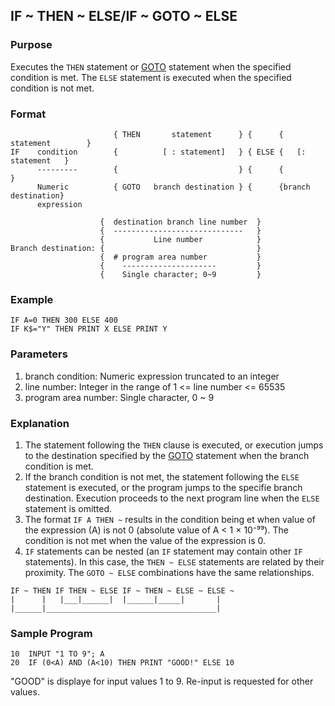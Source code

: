 ## IF ~ THEN ~ ELSE/IF ~ GOTO ~ ELSE

### Purpose 
Executes the `THEN` statement or [GOTO](GOTO.md) statement when the specified
condition is met. The `ELSE` statement is executed when the specified condition is not met.

### Format
```basic
                       { THEN       statement      } {      { statement        }
IF    condition        {          [ : statement]   } { ELSE {   [: statement   }
      ---------        {                           } {      {                  }
      Numeric          { GOTO   branch destination } {      {branch destination}
      expression

                    {  destination branch line number  }
                    {  -----------------------------   }
                    {           Line number            }
Branch destination: {                                  }
                    {  # program area number           }
                    {    ---------------------         }
                    {    Single character; 0~9         }
```

### Example
```basic
IF A=0 THEN 300 ELSE 400
IF K$="Y" THEN PRINT X ELSE PRINT Y
```

### Parameters 
1. branch condition: Numeric expression truncated to an integer
2. line number: Integer in the range of 1 <= line number <= 65535
3. program area number: Single character, 0 ~ 9

### Explanation
1. The statement following the `THEN` clause is executed, or execution jumps
to the destination specified by the [GOTO](GOTO.md) statement when the branch condition is met.
2. If the branch condition is not met, the statement following the `ELSE` statement is executed,
or the program jumps to the specifie branch destination. Execution proceeds to the 
next program line when the `ELSE` statement is omitted.
3. The format `IF A THEN ~` results in the condition being et when value of the expression (A) is not 0 (absolute value of A < 1 × 10⁻⁹⁹). The condition is not met when the value of the expression is 0.
4. `IF` statements can be nested (an `IF` statement may contain other `IF` statements).
In this case, the `THEN ~ ELSE` statements are related by their proximity.
The `GOTO ~ ELSE` combinations have the same relationships.

```basic
IF ~ THEN IF THEN ~ ELSE IF ~ THEN ~ ELSE ~ ELSE ~
|      |   |___|______|  |______|_____|       |
|______|______________________________________|
```

### Sample Program
```basic
10  INPUT "1 TO 9"; A
20  IF (0<A) AND (A<10) THEN PRINT "GOOD!" ELSE 10
```
"GOOD" is displaye for input values 1 to 9. Re-input is requested for other values.
